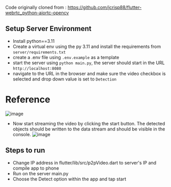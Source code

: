 
Code originally cloned from : https://github.com/jcrisp88/flutter-webrtc_python-aiortc-opencv

## Setup Server Environment
- Install python==3.11
- Create a virtual env using the py 3.11 and install the requirements from `server/requirements.txt`
- create a .env file using `.env.example` as a template
- start the server using `python main.py`, the server should start in the URL `http://localhost:8080`
- navigate to the URL in the browser and make sure the video checkbox is selected and drop down value is set to `Detection`
# Reference
![image](https://github.com/rizzojr01/Flutter_ObjectDetection/assets/76396808/3be0b6b6-b521-4c6e-b826-031a9b019fd1)
- Now start streaming the video by clicking the start button. The detected objects should be written to the data stream and should be visible in the console.
![image](https://github.com/rizzojr01/Flutter_ObjectDetection/assets/76396808/c968ea1c-77b5-477e-a4cc-38a50c501bd8)


## Steps to run
- Change IP address in flutter/lib/src/p2pVideo.dart to server's IP and compile app to phone
- Run on the server main.py
- Choose the Detect option within the app and tap start
